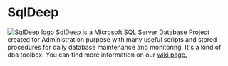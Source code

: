 # SqlDeep
![SqlDeep logo](https://sqldeep.com/wp-content/uploads/2020/05/SQLDeepBlockV3_Transparent_120.png)
SqlDeep is a Microsoft SQL Server Database Project created for Administration purpose with many useful scripts and stored procedures for daily database maintenance and monitoring. It's a kind of dba toolbox.
You can find more information on our [wiki page.](https://github.com/SiavashGolchoobian/SqlDeep/wiki)
